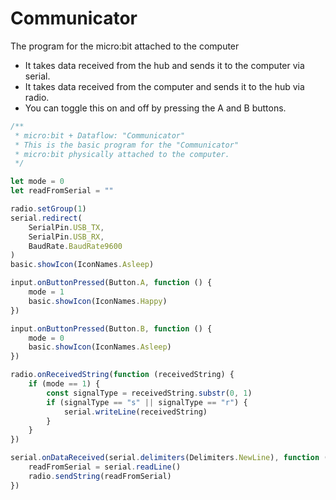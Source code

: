 # Communicator

The program for the micro:bit attached to the computer
- It takes data received from the hub and sends it to the computer via serial.
- It takes data received from the computer and sends it to the hub via radio.
- You can toggle this on and off by pressing the A and B buttons.


```js
/**
 * micro:bit + Dataflow: "Communicator"
 * This is the basic program for the "Communicator"
 * micro:bit physically attached to the computer.
 */

let mode = 0
let readFromSerial = ""

radio.setGroup(1)
serial.redirect(
    SerialPin.USB_TX,
    SerialPin.USB_RX,
    BaudRate.BaudRate9600
)
basic.showIcon(IconNames.Asleep)

input.onButtonPressed(Button.A, function () {
    mode = 1
    basic.showIcon(IconNames.Happy)
})

input.onButtonPressed(Button.B, function () {
    mode = 0
    basic.showIcon(IconNames.Asleep)
})

radio.onReceivedString(function (receivedString) {
    if (mode == 1) {
        const signalType = receivedString.substr(0, 1)
        if (signalType == "s" || signalType == "r") {
            serial.writeLine(receivedString)
        }
    }
})

serial.onDataReceived(serial.delimiters(Delimiters.NewLine), function () {
    readFromSerial = serial.readLine()
    radio.sendString(readFromSerial)
})

```
